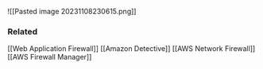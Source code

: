![[Pasted image 20231108230615.png]]
### Related
[[Web Application Firewall]]
[[Amazon Detective]]
[[AWS Network Firewall]]
[[AWS Firewall Manager]]